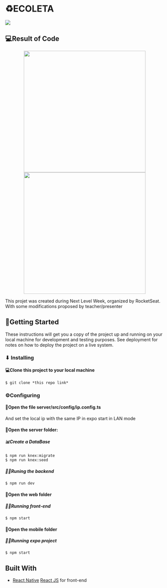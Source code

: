 # ♻️ECOLETA

<div>
    <img src="https://raw.githubusercontent.com/FranciscoOssianFOLN/NLW-01/7b0b3cb1a905c0a44c2e96a5e35f820b7ed5140d/.github_assets/home_desktop.svg">
</div>

## 💻Result of Code
<div align="center">
    <img src ="https://i.imgur.com/vtGOWfh.gif" height="387" widht="204">
    <img src ="https://i.imgur.com/g5hpWEi.gif" height="387" >
</div>

<span>This projet was created during Next Level Week, organized by RocketSeat. With some modifications proposed by teacher/presenter</span>

## 🚀Getting Started

These instructions will get you a copy of the project up and running on your local machine for development and testing purposes. See deployment for notes on how to deploy the project on a live system.

### ⬇ Installing

#### 💻Clone this project to your local machine
```
$ git clone *this repo link*
```

### ⚙️Configuring

#### 📁Open the file server/src/config/ip.config.ts
And set the local ip with the same IP in expo start in LAN mode

#### 📁Open the server folder:
##### 📊Create a DataBase
```
$ npm run knex:migrate
$ npm run knex:seed
```
##### 🏃‍♂️Runing the backend
```
$ npm run dev
```

#### 📁Open the web folder
##### 🏃‍♂️Running front-end
```
$ npm start
```
#### 📁Open the mobile folder
##### 🏃‍♂️Running expo project
```
$ npm start
```

## Built With

* [React Native](https://reactnative.dev/) [React JS](https://reactjs.org/) for front-end
